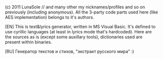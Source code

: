 (c) 2011 LunaSole // and many other my nicknames/profiles and so on previously (including anonymous).
All the 3-party code parts used here (like AES implementation) belongs to it's authors.

[EN]
This is text&lyrics generator, written in MS Visual Basic.
It's defined to use cyrillic languages (at least in lyrics mode that's hardcoded).
Here are the sources as is (except some auxillary tools), dictionaries used are present within binaries.

[RU]
Генератор текстов и стихов, "экстракт русского мира" :)
